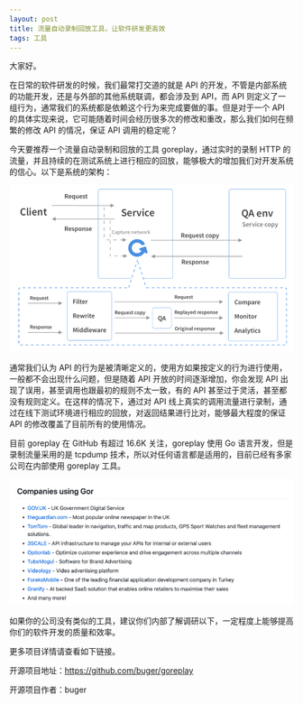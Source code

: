 ```yaml
---
layout: post
title: 流量自动录制回放工具，让软件研发更高效
tags: 工具
---
```


大家好。

在日常的软件研发的时候，我们最常打交道的就是 API 的开发，不管是内部系统的功能开发，还是与外部的其他系统联调，都会涉及到 API，而 API 则定义了一组行为，通常我们的系统都是依赖这个行为来完成要做的事。但是对于一个 API 的具体实现来说，它可能随着时间会经历很多次的修改和重改，那么我们如何在频繁的修改 API 的情况，保证 API 调用的稳定呢？

今天要推荐一个流量自动录制和回放的工具 goreplay，通过实时的录制 HTTP 的流量，并且持续的在测试系统上进行相应的回放，能够极大的增加我们对开发系统的信心。以下是系统的架构：

![image-20230102192533867](https://raw.githubusercontent.com/ZhuPeng/pic/master/images/compress_image-20230102192533867.png)

通常我们认为 API 的行为是被清晰定义的，使用方如果按定义的行为进行使用，一般都不会出现什么问题，但是随着 API 开放的时间逐渐增加，你会发现 API 出现了误用，甚至调用也跟最初的规则不太一致，有的 API 甚至过于灵活，甚至都没有规则定义。在这样的情况下，通过对 API 线上真实的调用流量进行录制，通过在线下测试环境进行相应的回放，对返回结果进行比对，能够最大程度的保证 API 的修改覆盖了目前所有的使用情况。

目前 goreplay 在 GitHub 有超过 16.6K 关注，goreplay 使用 Go 语言开发，但是录制流量采用的是 tcpdump 技术，所以对任何语言都是适用的，目前已经有多家公司在内部使用 goreplay 工具。

![image-20230102193006963](https://raw.githubusercontent.com/ZhuPeng/pic/master/images/compress_image-20230102193006963.png)

如果你的公司没有类似的工具，建议你们内部了解调研以下，一定程度上能够提高你们的软件开发的质量和效率。

更多项目详情请查看如下链接。

开源项目地址：https://github.com/buger/goreplay

开源项目作者：buger